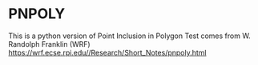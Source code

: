 # PNPOLY
This is a python version of Point Inclusion in Polygon Test comes from W. Randolph Franklin (WRF)  https://wrf.ecse.rpi.edu//Research/Short_Notes/pnpoly.html
